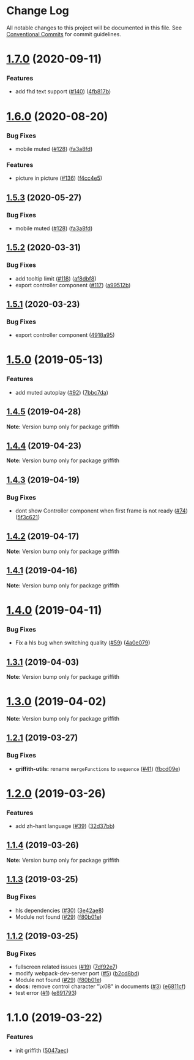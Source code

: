 # Change Log

All notable changes to this project will be documented in this file.
See [Conventional Commits](https://conventionalcommits.org) for commit guidelines.

# [1.7.0](https://github.com/zhihu/griffith/compare/v1.6.0...v1.7.0) (2020-09-11)


### Features

* add fhd text support ([#140](https://github.com/zhihu/griffith/issues/140)) ([4fb817b](https://github.com/zhihu/griffith/commit/4fb817b))





# [1.6.0](https://github.com/xiaoyuhen/griffith/compare/v1.5.2...v1.6.0) (2020-08-20)


### Bug Fixes

* mobile muted ([#128](https://github.com/xiaoyuhen/griffith/issues/128)) ([fa3a8fd](https://github.com/xiaoyuhen/griffith/commit/fa3a8fd))


### Features

* picture in picture ([#136](https://github.com/xiaoyuhen/griffith/issues/136)) ([f4cc4e5](https://github.com/xiaoyuhen/griffith/commit/f4cc4e5))





## [1.5.3](https://github.com/xiaoyuhen/griffith/compare/v1.5.2...v1.5.3) (2020-05-27)


### Bug Fixes

* mobile muted ([#128](https://github.com/xiaoyuhen/griffith/issues/128)) ([fa3a8fd](https://github.com/xiaoyuhen/griffith/commit/fa3a8fd))





## [1.5.2](https://github.com/xiaoyuhen/griffith/compare/v1.5.0...v1.5.2) (2020-03-31)


### Bug Fixes

* add tooltip limit ([#118](https://github.com/xiaoyuhen/griffith/issues/118)) ([af8dbf8](https://github.com/xiaoyuhen/griffith/commit/af8dbf8))
* export controller component ([#117](https://github.com/xiaoyuhen/griffith/issues/117)) ([a99512b](https://github.com/xiaoyuhen/griffith/commit/a99512b))





## [1.5.1](https://github.com/xiaoyuhen/griffith/compare/v1.5.0...v1.5.1) (2020-03-23)


### Bug Fixes

* export controller component ([4918a95](https://github.com/xiaoyuhen/griffith/commit/4918a95))





# [1.5.0](https://github.com/zhihu/griffith/compare/v1.4.5...v1.5.0) (2019-05-13)


### Features

* add muted autoplay ([#92](https://github.com/zhihu/griffith/issues/92)) ([7bbc7da](https://github.com/zhihu/griffith/commit/7bbc7da))





## [1.4.5](https://github.com/zhihu/griffith/compare/v1.4.4...v1.4.5) (2019-04-28)

**Note:** Version bump only for package griffith





## [1.4.4](https://github.com/xiaoyuhen/griffith/compare/v1.4.3...v1.4.4) (2019-04-23)

**Note:** Version bump only for package griffith





## [1.4.3](https://github.com/zhihu/griffith/compare/v1.4.2...v1.4.3) (2019-04-19)


### Bug Fixes

* dont show Controller component when first frame is not ready ([#74](https://github.com/zhihu/griffith/issues/74)) ([5f3c621](https://github.com/zhihu/griffith/commit/5f3c621))





## [1.4.2](https://github.com/zhihu/griffith/compare/v1.4.1...v1.4.2) (2019-04-17)

**Note:** Version bump only for package griffith





## [1.4.1](https://github.com/zhihu/griffith/compare/v1.4.0...v1.4.1) (2019-04-16)

**Note:** Version bump only for package griffith





# [1.4.0](https://github.com/zhihu/griffith/compare/v1.3.1...v1.4.0) (2019-04-11)


### Bug Fixes

* Fix a hls bug when switching quality ([#59](https://github.com/zhihu/griffith/issues/59)) ([4a0e079](https://github.com/zhihu/griffith/commit/4a0e079))





## [1.3.1](https://github.com/zhihu/griffith/compare/v1.3.0...v1.3.1) (2019-04-03)

**Note:** Version bump only for package griffith





# [1.3.0](https://github.com/xiaoyuhen/griffith/compare/v1.2.1...v1.3.0) (2019-04-02)

**Note:** Version bump only for package griffith





## [1.2.1](https://github.com/xiaoyuhen/griffith/compare/v1.2.0...v1.2.1) (2019-03-27)


### Bug Fixes

* **griffith-utils:** rename `mergeFunctions` to `sequence` ([#41](https://github.com/xiaoyuhen/griffith/issues/41)) ([fbcd09e](https://github.com/xiaoyuhen/griffith/commit/fbcd09e))





# [1.2.0](https://github.com/zhihu/griffith/compare/v1.1.4...v1.2.0) (2019-03-26)


### Features

* add zh-hant language ([#39](https://github.com/zhihu/griffith/issues/39)) ([32d37bb](https://github.com/zhihu/griffith/commit/32d37bb))





## [1.1.4](https://github.com/xiaoyuhen/griffith/compare/v1.1.3...v1.1.4) (2019-03-26)

**Note:** Version bump only for package griffith





## [1.1.3](https://github.com/xiaoyuhen/griffith/compare/v1.1.1...v1.1.3) (2019-03-25)


### Bug Fixes

* hls dependencies ([#30](https://github.com/xiaoyuhen/griffith/issues/30)) ([3e42ae8](https://github.com/xiaoyuhen/griffith/commit/3e42ae8))
* Module not found ([#29](https://github.com/xiaoyuhen/griffith/issues/29)) ([f80b01e](https://github.com/xiaoyuhen/griffith/commit/f80b01e))





## [1.1.2](https://github.com/xiaoyuhen/griffith/compare/v1.1.1...v1.1.2) (2019-03-25)


### Bug Fixes

* fullscreen related issues ([#19](https://github.com/xiaoyuhen/griffith/issues/19)) ([7df92e7](https://github.com/xiaoyuhen/griffith/commit/7df92e7))
* modify webpack-dev-server port ([#5](https://github.com/xiaoyuhen/griffith/issues/5)) ([b2cd8bd](https://github.com/xiaoyuhen/griffith/commit/b2cd8bd))
* Module not found ([#29](https://github.com/xiaoyuhen/griffith/issues/29)) ([f80b01e](https://github.com/xiaoyuhen/griffith/commit/f80b01e))
* **docs:** remove control character "\x08" in documents ([#3](https://github.com/xiaoyuhen/griffith/issues/3)) ([e6811cf](https://github.com/xiaoyuhen/griffith/commit/e6811cf))
* test error ([#1](https://github.com/xiaoyuhen/griffith/issues/1)) ([e891793](https://github.com/xiaoyuhen/griffith/commit/e891793))





# 1.1.0 (2019-03-22)


### Features

* init griffith ([5047aec](https://github.com/xiaoyuhen/griffith/commit/5047aec))

